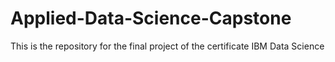 # Applied-Data-Science-Capstone
This is the repository for the final project of the certificate IBM Data Science 
